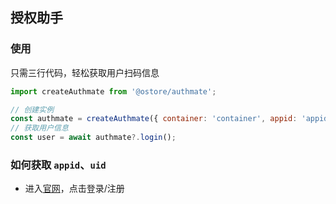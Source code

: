 ## 授权助手

### 使用
只需三行代码，轻松获取用户扫码信息
```js
import createAuthmate from '@ostore/authmate';

// 创建实例
const authmate = createAuthmate({ container: 'container', appid: 'appid', uid: 'uid', loop: true});
// 获取用户信息
const user = await authmate?.login(); 
```

### 如何获取 `appid`、`uid`
- 进入[官网](www.authmate.cn)，点击登录/注册
